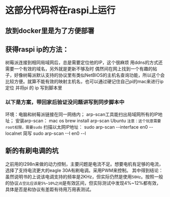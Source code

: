# 这部分代码将在raspi上运行

## 放到docker里是为了方便部署

## 获得raspi ip的方法：
树莓派连接到相同局域网后，总是需要定位他的IP，这个很麻烦
用ddns的方式还需要一个有效的域名，另外就是更新不够及时
偶然间在网上找到一个有趣的帖子，好像树莓派默认支持的协议里有类似NetBIOS的主机名查询功能，所以这个会比较方便。就算不能有效的映射主机名，也可以通过硬记住自己pi的mac来进行ip定位
并将pi 的 ip 写到脚本里
### 以下是方案，带回家后验证没问题讲写到同步脚本中
环境：电脑和树莓派链接在同一网络内；
arp-scan工具能扫出局域网所有的IP地址；
安装arp-scan：
mac os
brew install arp-scan
Ubuntu
`注意：这个玩意需要root权限，需要sudo`
扫描以太网IP地址：
sudo arp-scan --interface en0 --localnet 
简写
sudo arp-scan --I en0 --l

## 新的有刷电调的坑
之前用的l298n来做的动力控制，主要问题是电流不足。想要电机有足够的电流，选择了支持电流更大的eagle 30A有刷电调。采用PWM来控制。
其中得到结论：虽然说明书的上说该电调支持的频率是2KHz，但实际仍然是使用`50Hz`。按照一般的协议`占空比应该是5%~10%之间`是有效区间，但实际测试中发现4%~12%都有效，具体是否是和协议有差距有待用万用表测试。